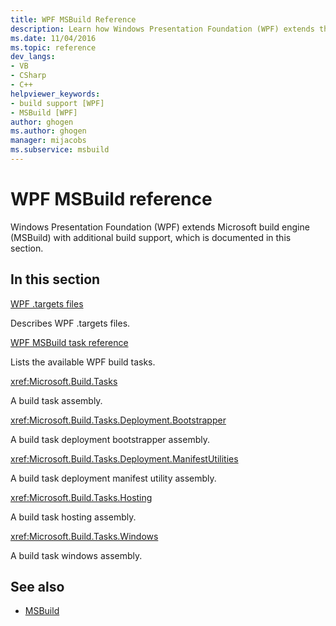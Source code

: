 ```yaml
---
title: WPF MSBuild Reference
description: Learn how Windows Presentation Foundation (WPF) extends the MSBuild build engine with additional build support.
ms.date: 11/04/2016
ms.topic: reference
dev_langs:
- VB
- CSharp
- C++
helpviewer_keywords:
- build support [WPF]
- MSBuild [WPF]
author: ghogen
ms.author: ghogen
manager: mijacobs
ms.subservice: msbuild
---
```

# WPF MSBuild reference

Windows Presentation Foundation (WPF) extends Microsoft build engine (MSBuild) with additional build support, which is documented in this section.

## In this section

[WPF .targets files](../msbuild/wpf-dot-targets-files.md)

Describes WPF .targets files.

[WPF MSBuild task reference](../msbuild/wpf-msbuild-task-reference.md)

Lists the available WPF build tasks.

<xref:Microsoft.Build.Tasks>

A build task assembly.

<xref:Microsoft.Build.Tasks.Deployment.Bootstrapper>

A build task deployment bootstrapper assembly.

<xref:Microsoft.Build.Tasks.Deployment.ManifestUtilities>

A build task deployment manifest utility assembly.

<xref:Microsoft.Build.Tasks.Hosting>

A build task hosting assembly.

<xref:Microsoft.Build.Tasks.Windows>

A build task windows assembly.

## See also

- [MSBuild](../msbuild/msbuild.md)
